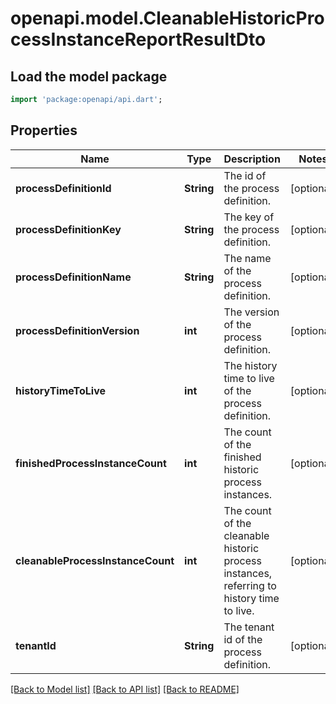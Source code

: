 # openapi.model.CleanableHistoricProcessInstanceReportResultDto

## Load the model package
```dart
import 'package:openapi/api.dart';
```

## Properties
Name | Type | Description | Notes
------------ | ------------- | ------------- | -------------
**processDefinitionId** | **String** | The id of the process definition. | [optional] 
**processDefinitionKey** | **String** | The key of the process definition. | [optional] 
**processDefinitionName** | **String** | The name of the process definition. | [optional] 
**processDefinitionVersion** | **int** | The version of the process definition. | [optional] 
**historyTimeToLive** | **int** | The history time to live of the process definition. | [optional] 
**finishedProcessInstanceCount** | **int** | The count of the finished historic process instances. | [optional] 
**cleanableProcessInstanceCount** | **int** | The count of the cleanable historic process instances, referring to history time to live. | [optional] 
**tenantId** | **String** | The tenant id of the process definition. | [optional] 

[[Back to Model list]](../README.md#documentation-for-models) [[Back to API list]](../README.md#documentation-for-api-endpoints) [[Back to README]](../README.md)


